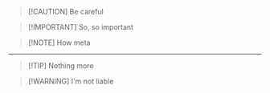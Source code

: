 > \[!CAUTION]
> Be careful

> \[!IMPORTANT]
> So, so important

> \[!NOTE]
> How meta

---

> \[!TIP]
> Nothing more

> \[!WARNING]
> I'm not liable
